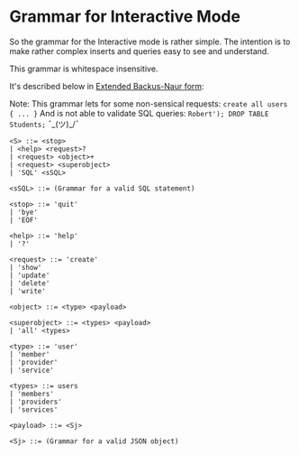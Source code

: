 # Grammar for Interactive Mode

So the grammar for the Interactive mode is rather simple.
The intention is to make rather complex inserts and queries easy to
see and understand.

This grammar is whitespace insensitive.

It's described below in [Extended Backus-Naur form](http://www.garshol.priv.no/download/text/bnf.html#id2.4.):

Note: This grammar lets for some non-sensical requests:
``create all users { ... }``
And is not able to validate SQL queries:
``Robert'); DROP TABLE Students;``
 ¯\_(ツ)_/¯
```
<S> ::= <stop>
| <help> <request>?
| <request> <object>+
| <request> <superobject>
| 'SQL' <sSQL>

<sSQL> ::= (Grammar for a valid SQL statement)

<stop> ::= 'quit'
| 'bye'
| 'EOF'

<help> ::= 'help'
| '?'

<request> ::= 'create'
| 'show'
| 'update'
| 'delete'
| 'write'

<object> ::= <type> <payload>

<superobject> ::= <types> <payload>
| 'all' <types>

<type> ::= 'user'
| 'member' 
| 'provider' 
| 'service' 

<types> ::= users
| 'members' 
| 'providers' 
| 'services' 

<payload> ::= <Sj>

<Sj> ::= (Grammar for a valid JSON object)
```